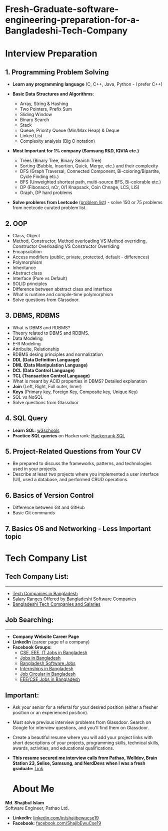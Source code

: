 # Fresh-Graduate-software-engineering-preparation-for-a-Bangladeshi-Tech-Company

# Interview Preparation

## 1. Programming Problem Solving

- **Learn any programming language** (C, C++, Java, Python - I prefer C++)
- **Basic Data Structures and Algorithms**:
  - Array, String & Hashing
  - Two Pointers, Prefix Sum
  - Sliding Window
  - Binary Search
  - Stack
  - Queue, Priority Queue (Min/Max Heap) & Deque
  - Linked List
  - Complexity analysis (Big O notation)
- **Most Important for 1% company (Samsung R&D, IQVIA etc.)**
  - Trees (Binary Tree, Binary Search Tree)
  - Sorting (Bubble, Insertion, Quick, Merge, etc.) and their complexity
  - DFS (Graph Traversal, Connected Component, Bi-coloring/Bipartite, Cycle Finding etc.)
  - BFS (Unweighted shortest path, multi-source BFS, Bi-colorable etc.)
  - DP (Fibonacci, nCr, 0/1 Knapsack, Coin Chnage, LCS, LIS)
  - Graph, DP hard problems
  
- **Solve problems from Leetcode** ([problem list](https://neetcode.io/practice)) - solve 150 or 75 problems from neetcode curated problem list.

## 2. OOP

- Class, Object
- Method, Constructor, Method overloading VS Method overriding, Constructor Overloading VS Constructor Overriding
- Encapsulation
- Access modifiers (public, private, protected, default - differences)
- Polymorphism
- Inheritance
- Abstract class
- Interface (Pure vs Default)
- SOLID principles
- Difference between abstract class and interface
- What is runtime and compile-time polymorphism
- Solve questions from Glassdoor.


## 3. DBMS, RDBMS

- What is DBMS and RDBMS?
- Theory related to DBMS and RDBMS.
- Data Modeling
- E-R Modeling
- Attribulte, Relationship
- RDBMS desing principles and normalization
- **DDL (Data Definition Language)**
- **DML (Data Manipulation Language)**
- **DCL (Data Control Language)**
- **TCL (Transaction Control Language)**
- What is meant by ACID properties in DBMS? Detailed explanation
- **Join** (Left, Right, Full outer, Inner)
- **Keys** (Primary key, Foreign Key, Composite key, Unique Key)
- SQL vs NoSQL
- Solve questions from Glassdoor

## 4. SQL Query

- **Learn SQL**: [w3schools](https://www.w3schools.com/sql/)
- **Practice SQL queries** on Hackerrank: [Hackerrank SQL](https://www.hackerrank.com/domains/sql)


## 5. Project-Related Questions from Your CV

- Be prepared to discuss the frameworks, patterns, and technologies used in your projects.
- Describe at least two projects where you implemented a user interface (UI), used a database, and performed CRUD operations.

## 6. Basics of Version Control

- Difference between Git and GitHub
- Basic Git commands

## 7. Basics OS and Networking - Less Important topic

# Tech Company List
## Tech Company List:
-----------------
- [Tech Companies in Bangladesh](https://github.com/MBSTUPC/tech-companies-in-bangladesh?fbclid=IwZXh0bgNhZW0CMTAAAR0cHUi3i8RwIm9JSaxxX9ZyQY7Gx0d20KUbv_IBcYAC1btYdA22BMpy8rE_aem_AXSwaMOZTy1urNX8e2sVVav82a_dCsuIsuxNQ3T0M0f1Yq-9VHZxwBd0mAF3bfjLpMhZt_FdkhB_wX9RCX1XUw-m)
- [Salary Ranges Offered by Bangladeshi Software Companies](https://tahanima.github.io/2024/02/02/salary-ranges-offered-by-bangladeshi-software-companies-for-different-positions/?fbclid=IwZXh0bgNhZW0CMTAAAR3P1gya6ZqoHITaVEu7pl5gG8ZCJeoLBD-Lrwn8Uc4JgSLNyK_A6erdR8o_aem_AXSD7nA5Zt5fOr142aBwwlEa1rtff5zzLGc-qGD368_FOvy2iTmUeXhyR-C_tz7NszZA8uS5gvlCjz7kSEythCel)
- [Bangladeshi Tech Companies and Salaries](https://gist.github.com/menon92/eca283d729a899af1d0767baa0b40d25?fbclid=IwZXh0bgNhZW0CMTAAAR0mNxg8OtS6f9-Qqf-vWGwmWr3dkWb3ypY_A0KCJT59Hu48EkyXp6tHG9s_aem_AXTij4JTMPg7ymUTChCbkZsJ2vZLpD24VZWfH7GhwIm_RD9fZCMUIl3p-MBRPotmIsuWoUYYHA3vBWU91d65VMid)

## Job Searching:
--------------
- **Company Website Career Page**
- **LinkedIn** (career page of a company)
- **Facebook Groups:**
  - [CSE, EEE, IT Jobs in Bangladesh](https://www.facebook.com/groups/cse.eee.it/)
  - [Jobs in Bangladesh](https://www.facebook.com/groups/161616437580654/)
  - [Bangladesh Software Jobs](https://www.facebook.com/groups/1983722508577009/)
  - [Internships in Bangladesh](https://www.facebook.com/groups/internshipinbd/)
  - [Job Circular in Bangladesh](https://www.facebook.com/groups/263561763818649/)
  - [EEE/CSE Jobs in Bangladesh](https://www.facebook.com/groups/eee.cse/)

## Important:
- Ask your senior for a referral for your desired position (either a fresher position or an experienced position).
- Must solve previous interview problems from Glassdoor. Search on Google for interview questions, and you'll find them on Glassdoor.
- Create a beautiful resume where you will add your project links with short descriptions of your projects, programming skills, technical skills, awards, activities, and educational qualifications.
- **This resume secured me interview calls from Pathao, Welldev, Brain Station 23, Selise, Samsung, and NerdDevs when I was a fresh graduate:**
  [Link](https://drive.google.com/file/d/1ocz0km3qaM0PXlPBPcXqDl02D9ou7sHn/view?usp=drive_link)

  # About Me

**Md. Shajibul Islam**  
Software Engineer, Pathao Ltd.

- **LinkedIn**: [linkedin.com/in/shajibewucse19](https://www.linkedin.com/in/shajibewucse19/)
- **Facebook**: [facebook.com/ShajibEwuCse19](https://www.facebook.com/ShajibEwuCse19/)
 
